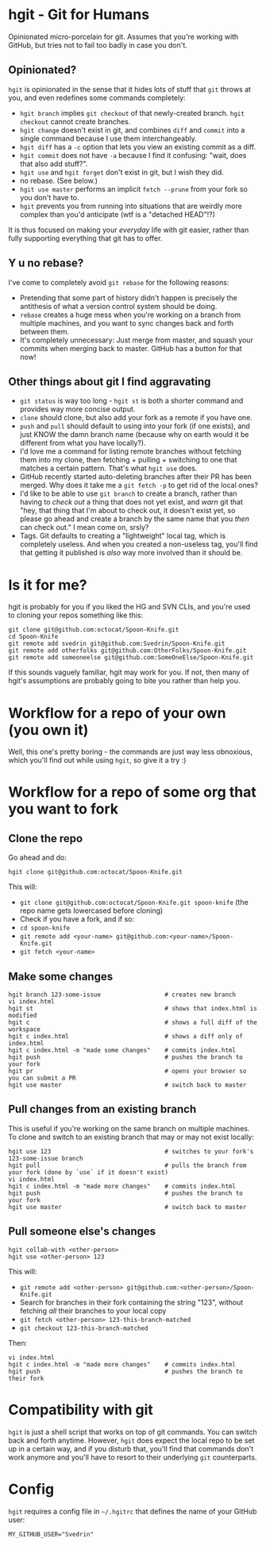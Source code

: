 # hgit - Git for Humans

Opinionated micro-porcelain for git. Assumes that you're working with GitHub, but tries not to fail too badly in case you don't.

## Opinionated?

`hgit` is opinionated in the sense that it hides lots of stuff that `git` throws at you, and even redefines some commands completely:

* `hgit branch` implies `git checkout` of that newly-created branch. `hgit checkout` cannot create branches.
* `hgit change` doesn't exist in git, and combines `diff` and `commit` into a single command because I use them interchangeably.
* `hgit diff` has a `-c` option that lets you view an existing commit as a diff.
* `hgit commit` does not have `-a` because I find it confusing: "wait, does that also add stuff?".
* `hgit use` and `hgit forget` don't exist in git, but I wish they did.
* no rebase. (See below.)
* `hgit use master` performs an implicit `fetch --prune` from your fork so you don't have to.
* `hgit` prevents you from running into situations that are weirdly more complex than you'd anticipate (wtf is a "detached HEAD"!?)

It is thus focused on making your _everyday_ life with git easier, rather than fully supporting everything that git has to offer.

## Y u no rebase?

I've come to completely avoid `git rebase` for the following reasons:

* Pretending that some part of history didn't happen is precisely the antithesis of what a version control system should be doing.
* `rebase` creates a huge mess when you're working on a branch from multiple machines, and you want to sync changes back and forth between them.
* It's completely unnecessary: Just merge from master, and squash your commits when merging back to master. GitHub has a button for that now!

## Other things about git I find aggravating

* `git status` is way too long - `hgit st` is both a shorter command and provides way more concise output.
* `clone` should clone, but also add your fork as a remote if you have one.
* `push` and `pull` should default to using into your fork (if one exists), and just KNOW the damn branch name (because why on earth would it be different from what you have locally?).
* I'd love me a command for listing remote branches without fetching them into my clone, then fetching + pulling + switching to one that matches a certain pattern. That's what `hgit use` does.
* GitHub recently started auto-deleting branches after their PR has been merged. Why does it take me a `git fetch -p` to get rid of the local ones?
* I'd like to be able to use `git branch` to create a branch, rather than having to _check out_ a thing that does not yet exist, and _warn_ git that "hey, that thing that I'm about to check out, it doesn't exist yet, so please go ahead and create a branch by the same name that you _then_ can check out." I mean come on, srsly?
* Tags. Git defaults to creating a "lightweight" local tag, which is completely useless. And when you created a non-useless tag, you'll find that getting it published is _also_ way more involved than it should be.

# Is it for me?

hgit is probably for you if you liked the HG and SVN CLIs, and you're used to cloning your repos something like this:

    git clone git@github.com:octocat/Spoon-Knife.git
    cd Spoon-Knife
    git remote add svedrin git@github.com:Svedrin/Spoon-Knife.git
    git remote add otherfolks git@github.com:OtherFolks/Spoon-Knife.git
    git remote add someoneelse git@github.com:SomeOneElse/Spoon-Knife.git

If this sounds vaguely familiar, hgit may work for you. If not, then many of hgit's assumptions are probably going to bite you rather than help you.


# Workflow for a repo of your own (you own it)

Well, this one's pretty boring - the commands are just way less obnoxious, which you'll find out while using `hgit`, so give it a try :)


# Workflow for a repo of some org that you want to fork

## Clone the repo

Go ahead and do:

    hgit clone git@github.com:octocat/Spoon-Knife.git

This will:

* `git clone git@github.com:octocat/Spoon-Knife.git spoon-knife` (the repo name gets lowercased before cloning)
* Check if you have a fork, and if so:
* `cd spoon-knife`
* `git remote add <your-name> git@github.com:<your-name>/Spoon-Knife.git`
* `git fetch <your-name>`

## Make some changes

    hgit branch 123-some-issue                  # creates new branch
    vi index.html
    hgit st                                     # shows that index.html is modified
    hgit c                                      # shows a full diff of the workspace
    hgit c index.html                           # shows a diff only of index.html
    hgit c index.html -m "made some changes"    # commits index.html
    hgit push                                   # pushes the branch to your fork
    hgit pr                                     # opens your browser so you can submit a PR
    hgit use master                             # switch back to master

## Pull changes from an existing branch

This is useful if you're working on the same branch on multiple machines. To clone and switch to an existing branch that may or may not exist locally:

    hgit use 123                                # switches to your fork's 123-some-issue branch
    hgit pull                                   # pulls the branch from your fork (done by `use` if it doesn't exist)
    vi index.html
    hgit c index.html -m "made more changes"    # commits index.html
    hgit push                                   # pushes the branch to your fork
    hgit use master                             # switch back to master

## Pull someone else's changes

    hgit collab-with <other-person>
    hgit use <other-person> 123

This will:

* `git remote add <other-person> git@github.com:<other-person>/Spoon-Knife.git`
* Search for branches in their fork containing the string "123", without fetching _all_ their branches to your local copy
* `git fetch <other-person> 123-this-branch-matched`
* `git checkout 123-this-branch-matched`

Then:

    vi index.html
    hgit c index.html -m "made more changes"    # commits index.html
    hgit push                                   # pushes the branch to their fork


# Compatibility with git

`hgit` is just a shell script that works on top of git commands. You can switch back and forth anytime. However, `hgit` does expect the local repo to be set up in a certain way, and if you disturb that, you'll find that commands don't work anymore and you'll have to resort to their underlying `git` counterparts.


# Config

`hgit` requires a config file in `~/.hgitrc` that defines the name of your GitHub user:

```
MY_GITHUB_USER="Svedrin"
```
